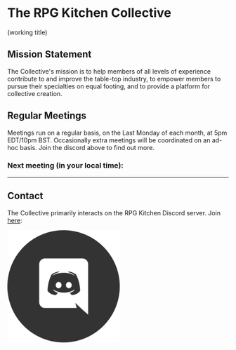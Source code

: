 # The RPG Kitchen Collective

(working title)

## Mission Statement

The Collective's mission is to help members of all levels of experience contribute to and improve the table-top industry, to empower members to pursue their specialties on equal footing, and to provide a platform for collective creation.

## Regular Meetings

Meetings run on a regular basis, on the Last Monday of each month, at 5pm EDT/10pm BST. Occasionally extra meetings will be coordinated on an ad-hoc basis. Join the discord above to find out more.

### Next meeting (in your local time):

<script>
var d = new Date(Date.UTC(2021,8,27,21,0,0)); // don't forget, month is 0-based, day is not (yay javascript)
document.getElementById("next-meeting-in-your-local-time").appendChild(document.createTextNode(" " + d.toLocaleString()));
</script>

---

## Contact

The Collective primarily interacts on the RPG Kitchen Discord server. Join [here](https://discord.gg/sStDEP62h4):

[![Discord Invite Link](./discord-icon.png)](https://discord.gg/sStDEP62h4)

